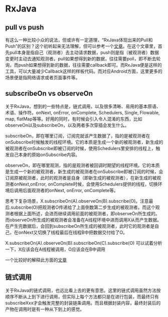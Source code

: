 # RxJava

## pull vs push

有这么一种比较小众的说法，但或许有一定道理，“RxJava体现出来的Pull和Push”的区别？这个初听起来无法理解，但可以参考一个[文章](https://www.uwanttolearn.com/android/pull-vs-push-imperative-vs-reactive-reactive-programming-android-rxjava2-hell-part2/)。在这个文章里，首先pull本身是指自己（观测者）去主动请求数据，push则是指（被观测者）数据变更时主动去通知观测者。pull如果想得到新的数据，往往需要poll，即不断去轮询，而push如果想得到新的数据，往往需要callback即可。而RxJava便是这样的工具，可以大量减少Callback这样的样板代码。而对应Android方面，这里更多的场景便是指网络请求或者页面事件等。

## subscribeOn vs observeOn

关于RxJava，想到的一些特点是，链式调用，以及很多清晰、易用的基本原语、术语、操作符。onNext, onError, onComplete, Schedulers, Single, Flowable, map, flatMap等等。好用的同时，有时候会引入令人混淆的东西，比如observeOn以及subscribeOn，以及两者多次穿插会发生什么。

subscribeOn，即在哪里订阅，订阅完就该产生数据了，指的是被观测者在onSubscribe时候触发的线程环境。它的本质是生成一个新的被观测者，新生成的被观测者在onSubscribe即被订阅的时候，使用Schedulers里安排的线程上，触发自己本身的原始onSubscribe内容。

observeOn，即在哪里观测，指的是观测者被回调时期望的线程环境。它的本质是生成一个新的被观测者，新生成的被观测者在onSubscribe即被订阅的时候，会订阅原被观测者，此时的观测者是自身（即新生成的被观测者），在新生成的被观测者onNext,onError, onComplete时候，会使用Schedulers提供的线程，切换环境后调用后面观测者的onNext, onError, onComplete等。

思考下复杂场景，X.subscribeOn(A).observeOn(B).subscribe(O)。注意最后.subscribe(O)把观测者O传递给了上面倒数第二步生成的被观测者。而这个观测者根据上面所述，会进而继续调用前面的被观测者，即observeOn所生成的。而observeOn所生成的被观测者会准备在A线程环境中进而调用X从而产生数据。在产生完数据后，会回到subscribeOn所生成的被观测者，此时它的观测者是自己，在onNext又切换了线程最后在线程B中把数据交付给了O。

X.subscribeOn(A).observeOn(B).subscribeOn(C).subscribe(O)
可以试着分析一下，X应该会在A线程被调用，O应该会在B中调用

一个比较好的解释此方面的[文章](https://blog.csdn.net/michael1112/article/details/78688099)

## 链式调用

关于RxJava的链式调用，也远比看上去的更有意思。这里的链式调用虽然方法按顺序不断从上到下进行调用，但实际上每个方法都只是在进行包装，而最终只有subscribeXxx才会触发完整的封装链条调用。而且根据封装内容，最终封装后的产物在调用时是有一种从下到上的感觉。
